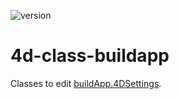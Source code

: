 ![version](https://img.shields.io/badge/version-20%2B-E23089)

# 4d-class-buildapp
Classes to edit [buildApp.4DSettings](https://doc.4d.com/4Dv20/4D/20/4D-XML-Keys-BuildApplication.100-6335734.en.html).
